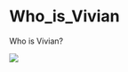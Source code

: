 # Who_is_Vivian
Who is Vivian?

![](https://komarev.com/ghpvc/?username=Vivianmxmf&color=brightgreen&label=PROFILE+VIEWS)
